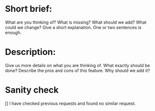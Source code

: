 # Short brief:

What are you thinking of? What is missing? What should we add? What could we change?
Give a short explanation. One or two sentences is enough.

# Description:

Give us more details on what you are thinking of.
What exactly should be done? 
Describe the pros and cons of this feature. 
Why should we add it?

# Sanity check
 [] I have checked previous requests and found no similar request. 
